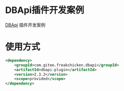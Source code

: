 # DBApi插件开发案例

[DBApi](https://gitee.com/freakchicken/db-api) 插件开发案例

# 使用方式
```xml
<dependency>
    <groupId>com.gitee.freakchicken.dbapi</groupId>
    <artifactId>dbapi-plugin</artifactId>
    <version>2.3.2</version>
    <scope>provided</scope>
</dependency>
```